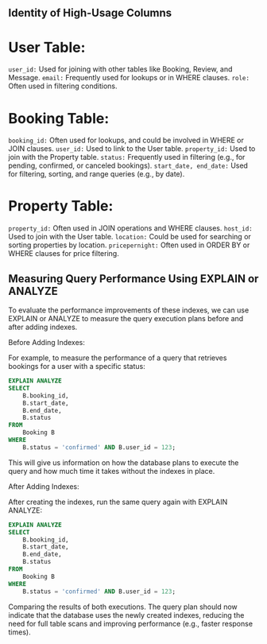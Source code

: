 ## Identity of  High-Usage Columns
# User Table:

`user_id:` Used for joining with other tables like Booking, Review, and Message.
`email:` Frequently used for lookups or in WHERE clauses.
`role:` Often used in filtering conditions.

# Booking Table:

`booking_id:` Often used for lookups, and could be involved in WHERE or JOIN clauses.
`user_id:` Used to link to the User table.
`property_id:` Used to join with the Property table.
`status:` Frequently used in filtering (e.g., for pending, confirmed, or canceled bookings).
`start_date, end_date:` Used for filtering, sorting, and range queries (e.g., by date).

# Property Table:

`property_id:` Often used in JOIN operations and WHERE clauses.
`host_id:` Used to join with the User table.
`location:` Could be used for searching or sorting properties by location.
`pricepernight:` Often used in ORDER BY or WHERE clauses for price filtering.

## Measuring Query Performance Using EXPLAIN or ANALYZE
To evaluate the performance improvements of these indexes, we can use EXPLAIN or ANALYZE to measure the query execution plans before and after adding indexes.

Before Adding Indexes:

For example, to measure the performance of a query that retrieves bookings for a user with a specific status:

```sql
EXPLAIN ANALYZE 
SELECT 
    B.booking_id, 
    B.start_date, 
    B.end_date, 
    B.status 
FROM 
    Booking B 
WHERE 
    B.status = 'confirmed' AND B.user_id = 123;
```

This will give us information on how the database plans to execute the query and how much time it takes without the indexes in place.

After Adding Indexes:

After creating the indexes, run the same query again with EXPLAIN ANALYZE:

```sql
EXPLAIN ANALYZE 
SELECT 
    B.booking_id, 
    B.start_date, 
    B.end_date, 
    B.status 
FROM 
    Booking B 
WHERE 
    B.status = 'confirmed' AND B.user_id = 123;
```

Comparing the results of both executions. The query plan should now indicate that the database uses the newly created indexes, reducing the need for full table scans and improving performance (e.g., faster response times).